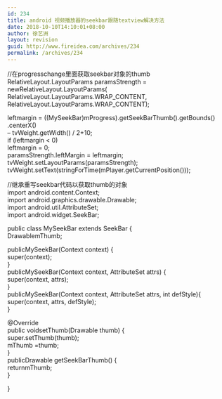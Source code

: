 ```yaml
---
id: 234
title: android 视频播放器的seekbar跟随textview解决方法
date: 2018-10-10T14:10:01+08:00
author: 徐艺洲
layout: revision
guid: http://www.fireidea.com/archives/234
permalink: /archives/234
---
```

<div id="sina_keyword_ad_area2" class="articalContent   ">
  //在progresschange里面获取seekbar对象的thumb<br />RelativeLayout.LayoutParams paramsStrength = newRelativeLayout.LayoutParams(<br /> RelativeLayout.LayoutParams.WRAP_CONTENT,<br /> RelativeLayout.LayoutParams.WRAP_CONTENT);</p> 
  
  <p>
    leftmargin = ((MySeekBar)mProgress).getSeekBarThumb().getBounds()<br /> .centerX()<br /> &#8211; tvWeight.getWidth() / 2+10;<br /> if (leftmargin < 0)<br /> leftmargin = 0;<br /> paramsStrength.leftMargin = leftmargin;<br /> tvWeight.setLayoutParams(paramsStrength);<br /> tvWeight.setText(stringForTime(mPlayer.getCurrentPosition()));
  </p>
  
  <p>
    //继承重写seekbar代码以获取thumb的对象<br />import android.content.Context;<br />import android.graphics.drawable.Drawable;<br />import android.util.AttributeSet;<br />import android.widget.SeekBar;
  </p>
  
  <p>
    public class MySeekBar extends SeekBar {<br /> DrawablemThumb;
  </p>
  
  <p>
    publicMySeekBar(Context context) {<br /> super(context);<br /> }<br /> publicMySeekBar(Context context, AttributeSet attrs) {<br /> super(context, attrs);<br /> }<br /> publicMySeekBar(Context context, AttributeSet attrs, int defStyle){<br /> super(context, attrs, defStyle);<br /> }
  </p>
  
  <p>
    @Override<br /> public voidsetThumb(Drawable thumb) {<br /> super.setThumb(thumb);<br /> mThumb =thumb;<br /> }<br /> publicDrawable getSeekBarThumb() {<br /> returnmThumb;<br /> }
  </p>
  
  <p>
    }
  </p>